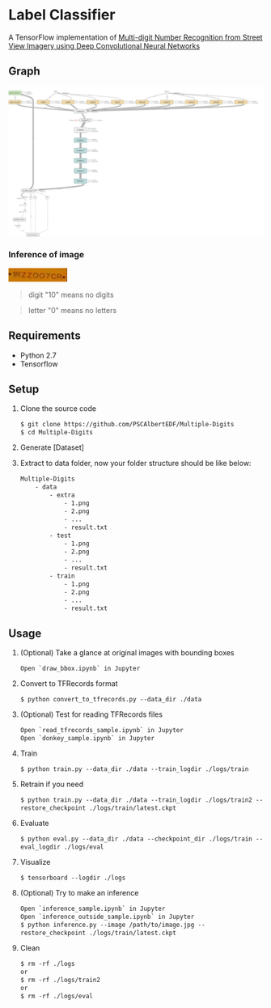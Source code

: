 # Label Classifier

A TensorFlow implementation of [Multi-digit Number Recognition from Street View Imagery using Deep Convolutional Neural Networks](http://arxiv.org/pdf/1312.6082.pdf) 


## Graph

![Graph](/images/graph.png?raw=true)


### Inference of image

![Graph](/images/3.jpg?raw=true)

> digit "10" means no digits

> letter "0" means no letters

## Requirements

* Python 2.7
* Tensorflow


## Setup

1. Clone the source code

    ```
    $ git clone https://github.com/PSCAlbertEDF/Multiple-Digits
    $ cd Multiple-Digits
    ```

2. Generate [Dataset]

3. Extract to data folder, now your folder structure should be like below:
    ```
    Multiple-Digits
        - data
            - extra
                - 1.png 
                - 2.png
                - ...
                - result.txt
            - test
                - 1.png 
                - 2.png
                - ...
                - result.txt
            - train
                - 1.png 
                - 2.png
                - ...
                - result.txt
    ```


## Usage

1. (Optional) Take a glance at original images with bounding boxes

    ```
    Open `draw_bbox.ipynb` in Jupyter
    ```

1. Convert to TFRecords format

    ```
    $ python convert_to_tfrecords.py --data_dir ./data
    ```

1. (Optional) Test for reading TFRecords files

    ```
    Open `read_tfrecords_sample.ipynb` in Jupyter
    Open `donkey_sample.ipynb` in Jupyter
    ```

1. Train

    ```
    $ python train.py --data_dir ./data --train_logdir ./logs/train
    ```

1. Retrain if you need
    ```
    $ python train.py --data_dir ./data --train_logdir ./logs/train2 --restore_checkpoint ./logs/train/latest.ckpt
    ```

1. Evaluate

    ```
    $ python eval.py --data_dir ./data --checkpoint_dir ./logs/train --eval_logdir ./logs/eval
    ```

1. Visualize

    ```
    $ tensorboard --logdir ./logs
    ```

1. (Optional) Try to make an inference

    ```
    Open `inference_sample.ipynb` in Jupyter
    Open `inference_outside_sample.ipynb` in Jupyter
    $ python inference.py --image /path/to/image.jpg --restore_checkpoint ./logs/train/latest.ckpt
    ```

1. Clean

    ```
    $ rm -rf ./logs
    or
    $ rm -rf ./logs/train2
    or
    $ rm -rf ./logs/eval
    ```
